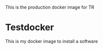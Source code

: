 This is the production docker image for TR
# Testdocker

This is my docker image to install a software 
